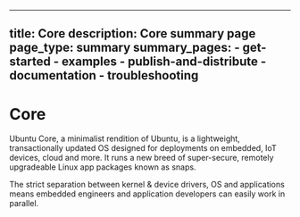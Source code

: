 ----
title: Core
description: Core summary page
page_type: summary
summary_pages:
    - get-started
    - examples
    - publish-and-distribute
    - documentation
    - troubleshooting
----

# Core

Ubuntu Core, a minimalist rendition of Ubuntu, is a lightweight, transactionally updated OS designed for deployments on embedded, IoT devices, cloud and more. It runs a new breed of super-secure, remotely upgradeable Linux app packages known as snaps.

The strict separation between kernel & device drivers, OS and applications means embedded engineers and application developers can easily work in parallel.
